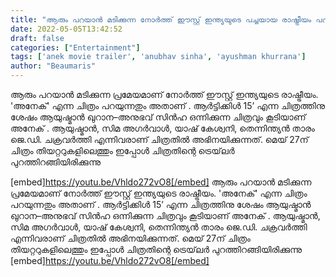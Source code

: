 ```yaml
---
title: "ആരും പറയാൻ മടിക്കുന്ന നോർത്ത് ഈസ്റ്റ് ഇന്ത്യയുടെ പച്ചയായ രാഷ്ട്രീയം പറയുന്ന  'അനേക് ട്രെയ്‌ലർ"
date: 2022-05-05T13:42:52
draft: false
categories: ["Entertainment"]
tags: ['anek movie trailer', 'anubhav sinha', 'ayushman khurrana']
author: "Beaumaris"
---
```


ആരും പറയാൻ മടിക്കുന്ന പ്രമേയമാണ് നോർത്ത് ഈസ്റ്റ് ഇന്ത്യയുടെ രാഷ്ട്രീയം. 'അനേക്' എന്ന ചിത്രം പറയുന്നതും അതാണ് . ആർട്ടിക്കിൾ 15’ എന്ന ചിത്രത്തിനു ശേഷം ആയുഷ്മാൻ ഖുറാന–അനുഭവ് സിൻഹ ഒന്നിക്കുന്ന ചിത്രവും കൂടിയാണ് അനേക് . ആയുഷ്മാൻ, സിമ അഗർവാൾ, യാഷ് കേശ്വനി, തെന്നിന്ത്യൻ താരം ജെ.ഡി. ചക്രവർത്തി എന്നിവരാണ് ചിത്രതിൽ അഭിനയിക്കുന്നത്. മെയ് 27ന് ചിത്രം തിയറ്ററുകളിലെത്തും ഇപ്പോൾ ചിത്രതിന്റെ ട്രെയ്‌ലർ പുറത്തിറങ്ങിയിരിക്കുന്നു

[embed]https://youtu.be/Vhldo272vO8[/embed]
ആരും പറയാൻ മടിക്കുന്ന പ്രമേയമാണ് നോർത്ത് ഈസ്റ്റ് ഇന്ത്യയുടെ രാഷ്ട്രീയം. 'അനേക്' എന്ന ചിത്രം പറയുന്നതും അതാണ് . ആർട്ടിക്കിൾ 15’ എന്ന ചിത്രത്തിനു ശേഷം ആയുഷ്മാൻ ഖുറാന–അനുഭവ് സിൻഹ ഒന്നിക്കുന്ന ചിത്രവും കൂടിയാണ് അനേക് . ആയുഷ്മാൻ, സിമ അഗർവാൾ, യാഷ് കേശ്വനി, തെന്നിന്ത്യൻ താരം ജെ.ഡി. ചക്രവർത്തി എന്നിവരാണ് ചിത്രതിൽ അഭിനയിക്കുന്നത്. മെയ് 27ന് ചിത്രം തിയറ്ററുകളിലെത്തും ഇപ്പോൾ ചിത്രതിന്റെ ട്രെയ്‌ലർ പുറത്തിറങ്ങിയിരിക്കുന്നു [embed]https://youtu.be/Vhldo272vO8[/embed]
